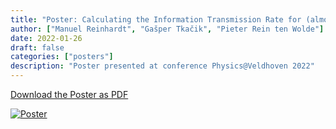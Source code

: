 ```yaml
---
title: "Poster: Calculating the Information Transmission Rate for (almost) any System"
author: ["Manuel Reinhardt", "Gašper Tkačik", "Pieter Rein ten Wolde"]
date: 2022-01-26
draft: false
categories: ["posters"]
description: "Poster presented at conference Physics@Veldhoven 2022"
---
```


[Download the Poster as PDF](/reinhardt_poster_2022.pdf)

[![Poster](/poster_veldhoven_2022.png)](/poster_veldhoven_2022_full.png)
